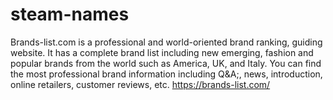 # steam-names
Brands-list.com is a professional and world-oriented brand ranking, guiding website. It has a complete brand list including new emerging, fashion and popular brands from the world such as America, UK, and Italy. You can find the most professional brand information including Q&amp;A;, news, introduction, online retailers, customer reviews, etc.
https://brands-list.com/
